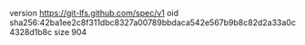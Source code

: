 version https://git-lfs.github.com/spec/v1
oid sha256:42ba1ee2c8f311dbc8327a00789bbdaca542e567b9b8c82d2a33a0c4328d1b8c
size 904
